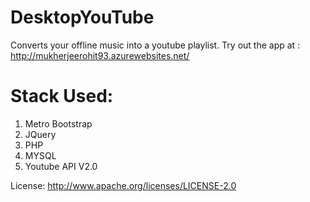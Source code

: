 DesktopYouTube
==============

Converts your offline music into a youtube playlist.
Try out the app at :  http://mukherjeerohit93.azurewebsites.net/

Stack Used:
==============
<ol>
<li>Metro Bootstrap</li>
<li>JQuery</li>
<li>PHP</li>
<li>MYSQL</li>
<li>Youtube API V2.0</li>
</ol>
<div></div>

License: http://www.apache.org/licenses/LICENSE-2.0
